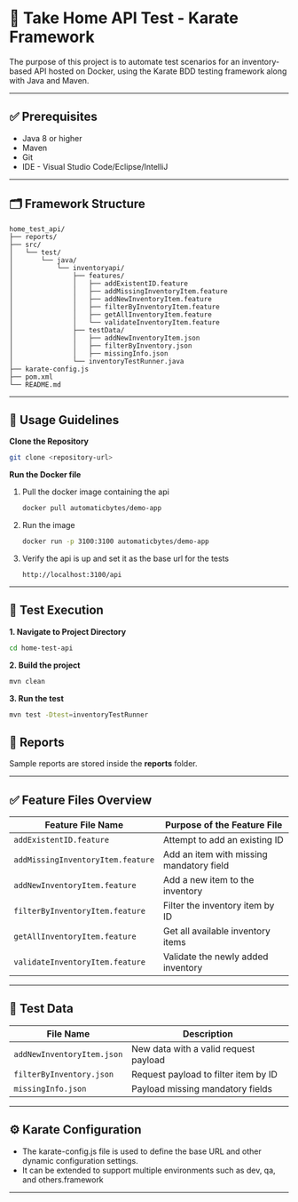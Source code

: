 # 🧪 Take Home API Test - Karate Framework

The purpose of this project is to automate test scenarios for an inventory-based API hosted on Docker, using the Karate BDD testing framework along with Java and Maven.

---

## ✅ Prerequisites

- Java 8 or higher
- Maven
- Git
- IDE - Visual Studio Code/Eclipse/IntelliJ

---

## 🗂️ Framework Structure

```
home_test_api/
├── reports/
├── src/
│   └── test/
│       └── java/
│           └── inventoryapi/
│               ├── features/
│               │   ├── addExistentID.feature
│               │   ├── addMissingInventoryItem.feature
│               │   ├── addNewInventoryItem.feature
│               │   ├── filterByInventoryItem.feature
│               │   ├── getAllInventoryItem.feature
│               │   └── validateInventoryItem.feature
│               ├── testData/
│               │   ├── addNewInventoryItem.json
│               │   ├── filterByInventory.json
│               │   ├── missingInfo.json
│               └── inventoryTestRunner.java
├── karate-config.js
├── pom.xml
└── README.md
```

---

## 📘 Usage Guidelines

**Clone the Repository**

   ```bash
   git clone <repository-url>
   ```

**Run the Docker file**

1. Pull the docker image containing the api
   ```bash
   docker pull automaticbytes/demo-app
   ```

2. Run the image
   ```bash
   docker run -p 3100:3100 automaticbytes/demo-app
   ```

3. Verify the api is up and set it as the base url for the tests
   ```
   http://localhost:3100/api
   ```

---

## 🚀 Test Execution

**1. Navigate to Project Directory** 

   ```bash
   cd home-test-api
   ```

**2. Build the project**

   ```bash
   mvn clean
   ```
   
**3. Run the test**

   ```bash
   mvn test -Dtest=inventoryTestRunner
   ```

## 📂 Reports

Sample reports are stored inside the **reports** folder.

---

## ✅ Feature Files Overview

| **Feature File Name**             | **Purpose of the Feature File**          |
| --------------------------------- | ---------------------------------------- |
| `addExistentID.feature`           | Attempt to add an existing ID            |
| `addMissingInventoryItem.feature` | Add an item with missing mandatory field |
| `addNewInventoryItem.feature`     | Add a new item to the inventory          |
| `filterByInventoryItem.feature`   | Filter the inventory item by ID          |
| `getAllInventoryItem.feature`     | Get all available inventory items        |
| `validateInventoryItem.feature`   | Validate the newly added inventory       |

---

## 🧾 Test Data

| **File Name**              | **Description**                       |
| -------------------------- | ------------------------------------- |
| `addNewInventoryItem.json` | New data with a valid request payload |
| `filterByInventory.json`   | Request payload to filter item by ID  |
| `missingInfo.json`         | Payload missing mandatory fields      |

---

## ⚙️ Karate Configuration

- The karate-config.js file is used to define the base URL and other dynamic configuration settings.
- It can be extended to support multiple environments such as dev, qa, and others.framework
---